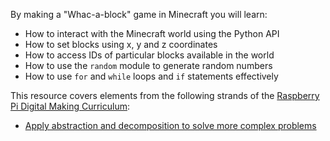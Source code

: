  By making a "Whac-a-block" game in Minecraft you will learn:

- How to interact with the Minecraft world using the Python API
- How to set blocks using x, y and z coordinates
- How to access IDs of particular blocks available in the world
- How to use the `random` module to generate random numbers
- How to use `for` and `while` loops and `if` statements effectively

This resource covers elements from the following strands of the [Raspberry Pi Digital Making Curriculum](https://www.raspberrypi.org/curriculum/):

- [Apply abstraction and decomposition to solve more complex problems](https://www.raspberrypi.org/curriculum/programming/developer)

